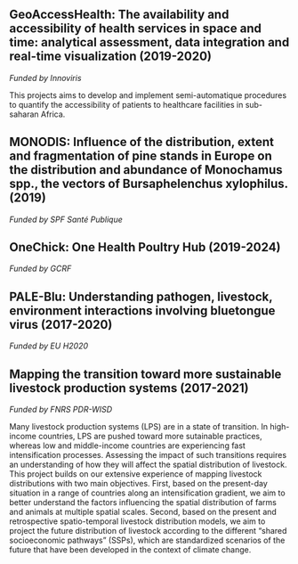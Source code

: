 ## GeoAccessHealth: The availability and accessibility of health services in space and time: analytical assessment, data integration and real-time visualization (2019-2020)  
*Funded by Innoviris*  

This projects aims to develop and implement semi-automatique procedures to quantify the accessibility of patients to healthcare facilities in sub-saharan Africa.


## MONODIS: Influence of the distribution, extent and fragmentation of pine stands in Europe on the distribution and abundance of Monochamus spp., the vectors of Bursaphelenchus xylophilus. (2019)  
*Funded by SPF Santé Publique*  

## OneChick: One Health Poultry Hub (2019-2024)  
*Funded by GCRF*  

## PALE-Blu: Understanding pathogen, livestock, environment interactions involving bluetongue virus (2017-2020)
*Funded by EU H2020*

## Mapping the transition toward more sustainable livestock production systems (2017-2021)
*Funded by FNRS PDR-WISD*

Many livestock production systems (LPS) are in a state of transition. In high-income countries, LPS are pushed toward more sutainable practices, whereas low and middle-income countries are experiencing fast intensification processes. Assessing the impact of such transitions requires an understanding of how they will affect the spatial distribution of livestock. This project builds on our extensive experience of mapping livestock distributions with two main objectives. First, based on the present-day situation in a range of countries along an intensification gradient, we aim to better understand the factors influencing the spatial distribution of farms and animals at multiple spatial scales. Second, based on the present and retrospective spatio-temporal livestock distribution models, we aim to project the future distribution of livestock according to the different “shared socioeconomic pathways” (SSPs), which are standardized scenarios of the future that have been developed in the context of climate change. 

